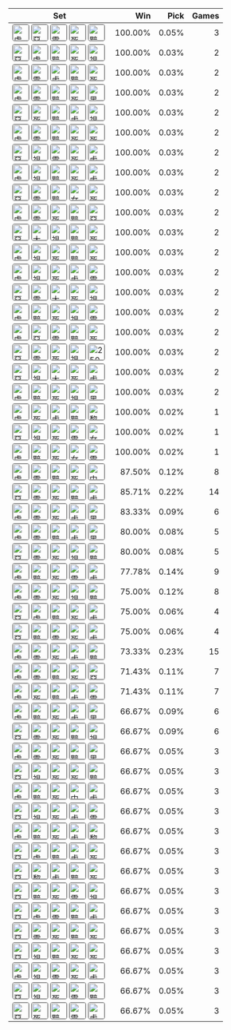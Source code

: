 | Set | Win | Pick | Games |
|---|---:|---:|---:|
| <img src="https://cdn5.lolalytics.com/item64/6655.webp" alt="盧登之伴" width="32" height="32" style="margin-right:4px;border:1px solid #666;border-radius:4px;" /><img src="https://cdn5.lolalytics.com/item64/3118.webp" alt="惡意" width="32" height="32" style="margin-right:4px;border:1px solid #666;border-radius:4px;" /><img src="https://cdn5.lolalytics.com/item64/4646.webp" alt="雷霆風暴" width="32" height="32" style="margin-right:4px;border:1px solid #666;border-radius:4px;" /><img src="https://cdn5.lolalytics.com/item64/3089.webp" alt="死亡之帽" width="32" height="32" style="margin-right:4px;border:1px solid #666;border-radius:4px;" /><img src="https://cdn5.lolalytics.com/item64/4645.webp" alt="黯影之炎" width="32" height="32" style="margin-right:4px;border:1px solid #666;border-radius:4px;" /> | 100.00% | 0.05% | 3 |
| <img src="https://cdn5.lolalytics.com/item64/3118.webp" alt="惡意" width="32" height="32" style="margin-right:4px;border:1px solid #666;border-radius:4px;" /><img src="https://cdn5.lolalytics.com/item64/6655.webp" alt="盧登之伴" width="32" height="32" style="margin-right:4px;border:1px solid #666;border-radius:4px;" /><img src="https://cdn5.lolalytics.com/item64/4645.webp" alt="黯影之炎" width="32" height="32" style="margin-right:4px;border:1px solid #666;border-radius:4px;" /><img src="https://cdn5.lolalytics.com/item64/3089.webp" alt="死亡之帽" width="32" height="32" style="margin-right:4px;border:1px solid #666;border-radius:4px;" /><img src="https://cdn5.lolalytics.com/item64/4628.webp" alt="視界專注" width="32" height="32" style="margin-right:4px;border:1px solid #666;border-radius:4px;" /> | 100.00% | 0.03% | 2 |
| <img src="https://cdn5.lolalytics.com/item64/6655.webp" alt="盧登之伴" width="32" height="32" style="margin-right:4px;border:1px solid #666;border-radius:4px;" /><img src="https://cdn5.lolalytics.com/item64/4646.webp" alt="雷霆風暴" width="32" height="32" style="margin-right:4px;border:1px solid #666;border-radius:4px;" /><img src="https://cdn5.lolalytics.com/item64/3135.webp" alt="虛空之杖" width="32" height="32" style="margin-right:4px;border:1px solid #666;border-radius:4px;" /><img src="https://cdn5.lolalytics.com/item64/4645.webp" alt="黯影之炎" width="32" height="32" style="margin-right:4px;border:1px solid #666;border-radius:4px;" /><img src="https://cdn5.lolalytics.com/item64/3089.webp" alt="死亡之帽" width="32" height="32" style="margin-right:4px;border:1px solid #666;border-radius:4px;" /> | 100.00% | 0.03% | 2 |
| <img src="https://cdn5.lolalytics.com/item64/6655.webp" alt="盧登之伴" width="32" height="32" style="margin-right:4px;border:1px solid #666;border-radius:4px;" /><img src="https://cdn5.lolalytics.com/item64/4646.webp" alt="雷霆風暴" width="32" height="32" style="margin-right:4px;border:1px solid #666;border-radius:4px;" /><img src="https://cdn5.lolalytics.com/item64/4645.webp" alt="黯影之炎" width="32" height="32" style="margin-right:4px;border:1px solid #666;border-radius:4px;" /><img src="https://cdn5.lolalytics.com/item64/3089.webp" alt="死亡之帽" width="32" height="32" style="margin-right:4px;border:1px solid #666;border-radius:4px;" /><img src="https://cdn5.lolalytics.com/item64/3165.webp" alt="黑魔禁書" width="32" height="32" style="margin-right:4px;border:1px solid #666;border-radius:4px;" /> | 100.00% | 0.03% | 2 |
| <img src="https://cdn5.lolalytics.com/item64/3118.webp" alt="惡意" width="32" height="32" style="margin-right:4px;border:1px solid #666;border-radius:4px;" /><img src="https://cdn5.lolalytics.com/item64/3089.webp" alt="死亡之帽" width="32" height="32" style="margin-right:4px;border:1px solid #666;border-radius:4px;" /><img src="https://cdn5.lolalytics.com/item64/4645.webp" alt="黯影之炎" width="32" height="32" style="margin-right:4px;border:1px solid #666;border-radius:4px;" /><img src="https://cdn5.lolalytics.com/item64/3135.webp" alt="虛空之杖" width="32" height="32" style="margin-right:4px;border:1px solid #666;border-radius:4px;" /><img src="https://cdn5.lolalytics.com/item64/4628.webp" alt="視界專注" width="32" height="32" style="margin-right:4px;border:1px solid #666;border-radius:4px;" /> | 100.00% | 0.03% | 2 |
| <img src="https://cdn5.lolalytics.com/item64/6655.webp" alt="盧登之伴" width="32" height="32" style="margin-right:4px;border:1px solid #666;border-radius:4px;" /><img src="https://cdn5.lolalytics.com/item64/4646.webp" alt="雷霆風暴" width="32" height="32" style="margin-right:4px;border:1px solid #666;border-radius:4px;" /><img src="https://cdn5.lolalytics.com/item64/4645.webp" alt="黯影之炎" width="32" height="32" style="margin-right:4px;border:1px solid #666;border-radius:4px;" /><img src="https://cdn5.lolalytics.com/item64/3089.webp" alt="死亡之帽" width="32" height="32" style="margin-right:4px;border:1px solid #666;border-radius:4px;" /><img src="https://cdn5.lolalytics.com/item64/3137.webp" alt="死墓之花" width="32" height="32" style="margin-right:4px;border:1px solid #666;border-radius:4px;" /> | 100.00% | 0.03% | 2 |
| <img src="https://cdn5.lolalytics.com/item64/3118.webp" alt="惡意" width="32" height="32" style="margin-right:4px;border:1px solid #666;border-radius:4px;" /><img src="https://cdn5.lolalytics.com/item64/4628.webp" alt="視界專注" width="32" height="32" style="margin-right:4px;border:1px solid #666;border-radius:4px;" /><img src="https://cdn5.lolalytics.com/item64/4646.webp" alt="雷霆風暴" width="32" height="32" style="margin-right:4px;border:1px solid #666;border-radius:4px;" /><img src="https://cdn5.lolalytics.com/item64/3089.webp" alt="死亡之帽" width="32" height="32" style="margin-right:4px;border:1px solid #666;border-radius:4px;" /><img src="https://cdn5.lolalytics.com/item64/3135.webp" alt="虛空之杖" width="32" height="32" style="margin-right:4px;border:1px solid #666;border-radius:4px;" /> | 100.00% | 0.03% | 2 |
| <img src="https://cdn5.lolalytics.com/item64/6655.webp" alt="盧登之伴" width="32" height="32" style="margin-right:4px;border:1px solid #666;border-radius:4px;" /><img src="https://cdn5.lolalytics.com/item64/4628.webp" alt="視界專注" width="32" height="32" style="margin-right:4px;border:1px solid #666;border-radius:4px;" /><img src="https://cdn5.lolalytics.com/item64/4645.webp" alt="黯影之炎" width="32" height="32" style="margin-right:4px;border:1px solid #666;border-radius:4px;" /><img src="https://cdn5.lolalytics.com/item64/3089.webp" alt="死亡之帽" width="32" height="32" style="margin-right:4px;border:1px solid #666;border-radius:4px;" /><img src="https://cdn5.lolalytics.com/item64/3135.webp" alt="虛空之杖" width="32" height="32" style="margin-right:4px;border:1px solid #666;border-radius:4px;" /> | 100.00% | 0.03% | 2 |
| <img src="https://cdn5.lolalytics.com/item64/3118.webp" alt="惡意" width="32" height="32" style="margin-right:4px;border:1px solid #666;border-radius:4px;" /><img src="https://cdn5.lolalytics.com/item64/4646.webp" alt="雷霆風暴" width="32" height="32" style="margin-right:4px;border:1px solid #666;border-radius:4px;" /><img src="https://cdn5.lolalytics.com/item64/4645.webp" alt="黯影之炎" width="32" height="32" style="margin-right:4px;border:1px solid #666;border-radius:4px;" /><img src="https://cdn5.lolalytics.com/item64/3102.webp" alt="女妖面紗" width="32" height="32" style="margin-right:4px;border:1px solid #666;border-radius:4px;" /><img src="https://cdn5.lolalytics.com/item64/3089.webp" alt="死亡之帽" width="32" height="32" style="margin-right:4px;border:1px solid #666;border-radius:4px;" /> | 100.00% | 0.03% | 2 |
| <img src="https://cdn5.lolalytics.com/item64/6655.webp" alt="盧登之伴" width="32" height="32" style="margin-right:4px;border:1px solid #666;border-radius:4px;" /><img src="https://cdn5.lolalytics.com/item64/4646.webp" alt="雷霆風暴" width="32" height="32" style="margin-right:4px;border:1px solid #666;border-radius:4px;" /><img src="https://cdn5.lolalytics.com/item64/3089.webp" alt="死亡之帽" width="32" height="32" style="margin-right:4px;border:1px solid #666;border-radius:4px;" /><img src="https://cdn5.lolalytics.com/item64/4645.webp" alt="黯影之炎" width="32" height="32" style="margin-right:4px;border:1px solid #666;border-radius:4px;" /><img src="https://cdn5.lolalytics.com/item64/3118.webp" alt="惡意" width="32" height="32" style="margin-right:4px;border:1px solid #666;border-radius:4px;" /> | 100.00% | 0.03% | 2 |
| <img src="https://cdn5.lolalytics.com/item64/3118.webp" alt="惡意" width="32" height="32" style="margin-right:4px;border:1px solid #666;border-radius:4px;" /><img src="https://cdn5.lolalytics.com/item64/3003.webp" alt="大天使之杖" width="32" height="32" style="margin-right:4px;border:1px solid #666;border-radius:4px;" /><img src="https://cdn5.lolalytics.com/item64/4628.webp" alt="視界專注" width="32" height="32" style="margin-right:4px;border:1px solid #666;border-radius:4px;" /><img src="https://cdn5.lolalytics.com/item64/4645.webp" alt="黯影之炎" width="32" height="32" style="margin-right:4px;border:1px solid #666;border-radius:4px;" /><img src="https://cdn5.lolalytics.com/item64/3089.webp" alt="死亡之帽" width="32" height="32" style="margin-right:4px;border:1px solid #666;border-radius:4px;" /> | 100.00% | 0.03% | 2 |
| <img src="https://cdn5.lolalytics.com/item64/6655.webp" alt="盧登之伴" width="32" height="32" style="margin-right:4px;border:1px solid #666;border-radius:4px;" /><img src="https://cdn5.lolalytics.com/item64/4628.webp" alt="視界專注" width="32" height="32" style="margin-right:4px;border:1px solid #666;border-radius:4px;" /><img src="https://cdn5.lolalytics.com/item64/3089.webp" alt="死亡之帽" width="32" height="32" style="margin-right:4px;border:1px solid #666;border-radius:4px;" /><img src="https://cdn5.lolalytics.com/item64/4645.webp" alt="黯影之炎" width="32" height="32" style="margin-right:4px;border:1px solid #666;border-radius:4px;" /><img src="https://cdn5.lolalytics.com/item64/3137.webp" alt="死墓之花" width="32" height="32" style="margin-right:4px;border:1px solid #666;border-radius:4px;" /> | 100.00% | 0.03% | 2 |
| <img src="https://cdn5.lolalytics.com/item64/6655.webp" alt="盧登之伴" width="32" height="32" style="margin-right:4px;border:1px solid #666;border-radius:4px;" /><img src="https://cdn5.lolalytics.com/item64/4628.webp" alt="視界專注" width="32" height="32" style="margin-right:4px;border:1px solid #666;border-radius:4px;" /><img src="https://cdn5.lolalytics.com/item64/3089.webp" alt="死亡之帽" width="32" height="32" style="margin-right:4px;border:1px solid #666;border-radius:4px;" /><img src="https://cdn5.lolalytics.com/item64/3135.webp" alt="虛空之杖" width="32" height="32" style="margin-right:4px;border:1px solid #666;border-radius:4px;" /><img src="https://cdn5.lolalytics.com/item64/4646.webp" alt="雷霆風暴" width="32" height="32" style="margin-right:4px;border:1px solid #666;border-radius:4px;" /> | 100.00% | 0.03% | 2 |
| <img src="https://cdn5.lolalytics.com/item64/3118.webp" alt="惡意" width="32" height="32" style="margin-right:4px;border:1px solid #666;border-radius:4px;" /><img src="https://cdn5.lolalytics.com/item64/4646.webp" alt="雷霆風暴" width="32" height="32" style="margin-right:4px;border:1px solid #666;border-radius:4px;" /><img src="https://cdn5.lolalytics.com/item64/3003.webp" alt="大天使之杖" width="32" height="32" style="margin-right:4px;border:1px solid #666;border-radius:4px;" /><img src="https://cdn5.lolalytics.com/item64/3089.webp" alt="死亡之帽" width="32" height="32" style="margin-right:4px;border:1px solid #666;border-radius:4px;" /><img src="https://cdn5.lolalytics.com/item64/4628.webp" alt="視界專注" width="32" height="32" style="margin-right:4px;border:1px solid #666;border-radius:4px;" /> | 100.00% | 0.03% | 2 |
| <img src="https://cdn5.lolalytics.com/item64/6655.webp" alt="盧登之伴" width="32" height="32" style="margin-right:4px;border:1px solid #666;border-radius:4px;" /><img src="https://cdn5.lolalytics.com/item64/4645.webp" alt="黯影之炎" width="32" height="32" style="margin-right:4px;border:1px solid #666;border-radius:4px;" /><img src="https://cdn5.lolalytics.com/item64/3089.webp" alt="死亡之帽" width="32" height="32" style="margin-right:4px;border:1px solid #666;border-radius:4px;" /><img src="https://cdn5.lolalytics.com/item64/4628.webp" alt="視界專注" width="32" height="32" style="margin-right:4px;border:1px solid #666;border-radius:4px;" /><img src="https://cdn5.lolalytics.com/item64/4646.webp" alt="雷霆風暴" width="32" height="32" style="margin-right:4px;border:1px solid #666;border-radius:4px;" /> | 100.00% | 0.03% | 2 |
| <img src="https://cdn5.lolalytics.com/item64/6655.webp" alt="盧登之伴" width="32" height="32" style="margin-right:4px;border:1px solid #666;border-radius:4px;" /><img src="https://cdn5.lolalytics.com/item64/3118.webp" alt="惡意" width="32" height="32" style="margin-right:4px;border:1px solid #666;border-radius:4px;" /><img src="https://cdn5.lolalytics.com/item64/4646.webp" alt="雷霆風暴" width="32" height="32" style="margin-right:4px;border:1px solid #666;border-radius:4px;" /><img src="https://cdn5.lolalytics.com/item64/4645.webp" alt="黯影之炎" width="32" height="32" style="margin-right:4px;border:1px solid #666;border-radius:4px;" /><img src="https://cdn5.lolalytics.com/item64/3089.webp" alt="死亡之帽" width="32" height="32" style="margin-right:4px;border:1px solid #666;border-radius:4px;" /> | 100.00% | 0.03% | 2 |
| <img src="https://cdn5.lolalytics.com/item64/3118.webp" alt="惡意" width="32" height="32" style="margin-right:4px;border:1px solid #666;border-radius:4px;" /><img src="https://cdn5.lolalytics.com/item64/4646.webp" alt="雷霆風暴" width="32" height="32" style="margin-right:4px;border:1px solid #666;border-radius:4px;" /><img src="https://cdn5.lolalytics.com/item64/3089.webp" alt="死亡之帽" width="32" height="32" style="margin-right:4px;border:1px solid #666;border-radius:4px;" /><img src="https://cdn5.lolalytics.com/item64/4628.webp" alt="視界專注" width="32" height="32" style="margin-right:4px;border:1px solid #666;border-radius:4px;" /><img src="https://cdn5.lolalytics.com/item64/2503.webp" alt="2503" width="32" height="32" style="margin-right:4px;border:1px solid #666;border-radius:4px;" /> | 100.00% | 0.03% | 2 |
| <img src="https://cdn5.lolalytics.com/item64/3118.webp" alt="惡意" width="32" height="32" style="margin-right:4px;border:1px solid #666;border-radius:4px;" /><img src="https://cdn5.lolalytics.com/item64/4628.webp" alt="視界專注" width="32" height="32" style="margin-right:4px;border:1px solid #666;border-radius:4px;" /><img src="https://cdn5.lolalytics.com/item64/3003.webp" alt="大天使之杖" width="32" height="32" style="margin-right:4px;border:1px solid #666;border-radius:4px;" /><img src="https://cdn5.lolalytics.com/item64/3089.webp" alt="死亡之帽" width="32" height="32" style="margin-right:4px;border:1px solid #666;border-radius:4px;" /><img src="https://cdn5.lolalytics.com/item64/3135.webp" alt="虛空之杖" width="32" height="32" style="margin-right:4px;border:1px solid #666;border-radius:4px;" /> | 100.00% | 0.03% | 2 |
| <img src="https://cdn5.lolalytics.com/item64/6655.webp" alt="盧登之伴" width="32" height="32" style="margin-right:4px;border:1px solid #666;border-radius:4px;" /><img src="https://cdn5.lolalytics.com/item64/4645.webp" alt="黯影之炎" width="32" height="32" style="margin-right:4px;border:1px solid #666;border-radius:4px;" /><img src="https://cdn5.lolalytics.com/item64/3089.webp" alt="死亡之帽" width="32" height="32" style="margin-right:4px;border:1px solid #666;border-radius:4px;" /><img src="https://cdn5.lolalytics.com/item64/4628.webp" alt="視界專注" width="32" height="32" style="margin-right:4px;border:1px solid #666;border-radius:4px;" /><img src="https://cdn5.lolalytics.com/item64/3165.webp" alt="黑魔禁書" width="32" height="32" style="margin-right:4px;border:1px solid #666;border-radius:4px;" /> | 100.00% | 0.03% | 2 |
| <img src="https://cdn5.lolalytics.com/item64/6655.webp" alt="盧登之伴" width="32" height="32" style="margin-right:4px;border:1px solid #666;border-radius:4px;" /><img src="https://cdn5.lolalytics.com/item64/3089.webp" alt="死亡之帽" width="32" height="32" style="margin-right:4px;border:1px solid #666;border-radius:4px;" /><img src="https://cdn5.lolalytics.com/item64/3135.webp" alt="虛空之杖" width="32" height="32" style="margin-right:4px;border:1px solid #666;border-radius:4px;" /><img src="https://cdn5.lolalytics.com/item64/4645.webp" alt="黯影之炎" width="32" height="32" style="margin-right:4px;border:1px solid #666;border-radius:4px;" /><img src="https://cdn5.lolalytics.com/item64/6653.webp" alt="黎安卓的折磨" width="32" height="32" style="margin-right:4px;border:1px solid #666;border-radius:4px;" /> | 100.00% | 0.02% | 1 |
| <img src="https://cdn5.lolalytics.com/item64/3118.webp" alt="惡意" width="32" height="32" style="margin-right:4px;border:1px solid #666;border-radius:4px;" /><img src="https://cdn5.lolalytics.com/item64/4628.webp" alt="視界專注" width="32" height="32" style="margin-right:4px;border:1px solid #666;border-radius:4px;" /><img src="https://cdn5.lolalytics.com/item64/3089.webp" alt="死亡之帽" width="32" height="32" style="margin-right:4px;border:1px solid #666;border-radius:4px;" /><img src="https://cdn5.lolalytics.com/item64/4646.webp" alt="雷霆風暴" width="32" height="32" style="margin-right:4px;border:1px solid #666;border-radius:4px;" /><img src="https://cdn5.lolalytics.com/item64/3102.webp" alt="女妖面紗" width="32" height="32" style="margin-right:4px;border:1px solid #666;border-radius:4px;" /> | 100.00% | 0.02% | 1 |
| <img src="https://cdn5.lolalytics.com/item64/6655.webp" alt="盧登之伴" width="32" height="32" style="margin-right:4px;border:1px solid #666;border-radius:4px;" /><img src="https://cdn5.lolalytics.com/item64/4645.webp" alt="黯影之炎" width="32" height="32" style="margin-right:4px;border:1px solid #666;border-radius:4px;" /><img src="https://cdn5.lolalytics.com/item64/3089.webp" alt="死亡之帽" width="32" height="32" style="margin-right:4px;border:1px solid #666;border-radius:4px;" /><img src="https://cdn5.lolalytics.com/item64/3102.webp" alt="女妖面紗" width="32" height="32" style="margin-right:4px;border:1px solid #666;border-radius:4px;" /><img src="https://cdn5.lolalytics.com/item64/4646.webp" alt="雷霆風暴" width="32" height="32" style="margin-right:4px;border:1px solid #666;border-radius:4px;" /> | 100.00% | 0.02% | 1 |
| <img src="https://cdn5.lolalytics.com/item64/6655.webp" alt="盧登之伴" width="32" height="32" style="margin-right:4px;border:1px solid #666;border-radius:4px;" /><img src="https://cdn5.lolalytics.com/item64/4646.webp" alt="雷霆風暴" width="32" height="32" style="margin-right:4px;border:1px solid #666;border-radius:4px;" /><img src="https://cdn5.lolalytics.com/item64/4645.webp" alt="黯影之炎" width="32" height="32" style="margin-right:4px;border:1px solid #666;border-radius:4px;" /><img src="https://cdn5.lolalytics.com/item64/3089.webp" alt="死亡之帽" width="32" height="32" style="margin-right:4px;border:1px solid #666;border-radius:4px;" /><img src="https://cdn5.lolalytics.com/item64/3157.webp" alt="中婭沙漏" width="32" height="32" style="margin-right:4px;border:1px solid #666;border-radius:4px;" /> | 87.50% | 0.12% | 8 |
| <img src="https://cdn5.lolalytics.com/item64/3118.webp" alt="惡意" width="32" height="32" style="margin-right:4px;border:1px solid #666;border-radius:4px;" /><img src="https://cdn5.lolalytics.com/item64/4646.webp" alt="雷霆風暴" width="32" height="32" style="margin-right:4px;border:1px solid #666;border-radius:4px;" /><img src="https://cdn5.lolalytics.com/item64/3089.webp" alt="死亡之帽" width="32" height="32" style="margin-right:4px;border:1px solid #666;border-radius:4px;" /><img src="https://cdn5.lolalytics.com/item64/4645.webp" alt="黯影之炎" width="32" height="32" style="margin-right:4px;border:1px solid #666;border-radius:4px;" /><img src="https://cdn5.lolalytics.com/item64/3135.webp" alt="虛空之杖" width="32" height="32" style="margin-right:4px;border:1px solid #666;border-radius:4px;" /> | 85.71% | 0.22% | 14 |
| <img src="https://cdn5.lolalytics.com/item64/6655.webp" alt="盧登之伴" width="32" height="32" style="margin-right:4px;border:1px solid #666;border-radius:4px;" /><img src="https://cdn5.lolalytics.com/item64/4646.webp" alt="雷霆風暴" width="32" height="32" style="margin-right:4px;border:1px solid #666;border-radius:4px;" /><img src="https://cdn5.lolalytics.com/item64/3089.webp" alt="死亡之帽" width="32" height="32" style="margin-right:4px;border:1px solid #666;border-radius:4px;" /><img src="https://cdn5.lolalytics.com/item64/3135.webp" alt="虛空之杖" width="32" height="32" style="margin-right:4px;border:1px solid #666;border-radius:4px;" /><img src="https://cdn5.lolalytics.com/item64/3165.webp" alt="黑魔禁書" width="32" height="32" style="margin-right:4px;border:1px solid #666;border-radius:4px;" /> | 83.33% | 0.09% | 6 |
| <img src="https://cdn5.lolalytics.com/item64/6655.webp" alt="盧登之伴" width="32" height="32" style="margin-right:4px;border:1px solid #666;border-radius:4px;" /><img src="https://cdn5.lolalytics.com/item64/4646.webp" alt="雷霆風暴" width="32" height="32" style="margin-right:4px;border:1px solid #666;border-radius:4px;" /><img src="https://cdn5.lolalytics.com/item64/4645.webp" alt="黯影之炎" width="32" height="32" style="margin-right:4px;border:1px solid #666;border-radius:4px;" /><img src="https://cdn5.lolalytics.com/item64/3135.webp" alt="虛空之杖" width="32" height="32" style="margin-right:4px;border:1px solid #666;border-radius:4px;" /><img src="https://cdn5.lolalytics.com/item64/3165.webp" alt="黑魔禁書" width="32" height="32" style="margin-right:4px;border:1px solid #666;border-radius:4px;" /> | 80.00% | 0.08% | 5 |
| <img src="https://cdn5.lolalytics.com/item64/3118.webp" alt="惡意" width="32" height="32" style="margin-right:4px;border:1px solid #666;border-radius:4px;" /><img src="https://cdn5.lolalytics.com/item64/4646.webp" alt="雷霆風暴" width="32" height="32" style="margin-right:4px;border:1px solid #666;border-radius:4px;" /><img src="https://cdn5.lolalytics.com/item64/3089.webp" alt="死亡之帽" width="32" height="32" style="margin-right:4px;border:1px solid #666;border-radius:4px;" /><img src="https://cdn5.lolalytics.com/item64/4628.webp" alt="視界專注" width="32" height="32" style="margin-right:4px;border:1px solid #666;border-radius:4px;" /><img src="https://cdn5.lolalytics.com/item64/4645.webp" alt="黯影之炎" width="32" height="32" style="margin-right:4px;border:1px solid #666;border-radius:4px;" /> | 80.00% | 0.08% | 5 |
| <img src="https://cdn5.lolalytics.com/item64/6655.webp" alt="盧登之伴" width="32" height="32" style="margin-right:4px;border:1px solid #666;border-radius:4px;" /><img src="https://cdn5.lolalytics.com/item64/4645.webp" alt="黯影之炎" width="32" height="32" style="margin-right:4px;border:1px solid #666;border-radius:4px;" /><img src="https://cdn5.lolalytics.com/item64/3089.webp" alt="死亡之帽" width="32" height="32" style="margin-right:4px;border:1px solid #666;border-radius:4px;" /><img src="https://cdn5.lolalytics.com/item64/4646.webp" alt="雷霆風暴" width="32" height="32" style="margin-right:4px;border:1px solid #666;border-radius:4px;" /><img src="https://cdn5.lolalytics.com/item64/3135.webp" alt="虛空之杖" width="32" height="32" style="margin-right:4px;border:1px solid #666;border-radius:4px;" /> | 77.78% | 0.14% | 9 |
| <img src="https://cdn5.lolalytics.com/item64/6655.webp" alt="盧登之伴" width="32" height="32" style="margin-right:4px;border:1px solid #666;border-radius:4px;" /><img src="https://cdn5.lolalytics.com/item64/4646.webp" alt="雷霆風暴" width="32" height="32" style="margin-right:4px;border:1px solid #666;border-radius:4px;" /><img src="https://cdn5.lolalytics.com/item64/3089.webp" alt="死亡之帽" width="32" height="32" style="margin-right:4px;border:1px solid #666;border-radius:4px;" /><img src="https://cdn5.lolalytics.com/item64/4628.webp" alt="視界專注" width="32" height="32" style="margin-right:4px;border:1px solid #666;border-radius:4px;" /><img src="https://cdn5.lolalytics.com/item64/4645.webp" alt="黯影之炎" width="32" height="32" style="margin-right:4px;border:1px solid #666;border-radius:4px;" /> | 75.00% | 0.12% | 8 |
| <img src="https://cdn5.lolalytics.com/item64/3118.webp" alt="惡意" width="32" height="32" style="margin-right:4px;border:1px solid #666;border-radius:4px;" /><img src="https://cdn5.lolalytics.com/item64/6655.webp" alt="盧登之伴" width="32" height="32" style="margin-right:4px;border:1px solid #666;border-radius:4px;" /><img src="https://cdn5.lolalytics.com/item64/4645.webp" alt="黯影之炎" width="32" height="32" style="margin-right:4px;border:1px solid #666;border-radius:4px;" /><img src="https://cdn5.lolalytics.com/item64/3089.webp" alt="死亡之帽" width="32" height="32" style="margin-right:4px;border:1px solid #666;border-radius:4px;" /><img src="https://cdn5.lolalytics.com/item64/3135.webp" alt="虛空之杖" width="32" height="32" style="margin-right:4px;border:1px solid #666;border-radius:4px;" /> | 75.00% | 0.06% | 4 |
| <img src="https://cdn5.lolalytics.com/item64/3118.webp" alt="惡意" width="32" height="32" style="margin-right:4px;border:1px solid #666;border-radius:4px;" /><img src="https://cdn5.lolalytics.com/item64/4645.webp" alt="黯影之炎" width="32" height="32" style="margin-right:4px;border:1px solid #666;border-radius:4px;" /><img src="https://cdn5.lolalytics.com/item64/4646.webp" alt="雷霆風暴" width="32" height="32" style="margin-right:4px;border:1px solid #666;border-radius:4px;" /><img src="https://cdn5.lolalytics.com/item64/3089.webp" alt="死亡之帽" width="32" height="32" style="margin-right:4px;border:1px solid #666;border-radius:4px;" /><img src="https://cdn5.lolalytics.com/item64/3135.webp" alt="虛空之杖" width="32" height="32" style="margin-right:4px;border:1px solid #666;border-radius:4px;" /> | 75.00% | 0.06% | 4 |
| <img src="https://cdn5.lolalytics.com/item64/6655.webp" alt="盧登之伴" width="32" height="32" style="margin-right:4px;border:1px solid #666;border-radius:4px;" /><img src="https://cdn5.lolalytics.com/item64/4646.webp" alt="雷霆風暴" width="32" height="32" style="margin-right:4px;border:1px solid #666;border-radius:4px;" /><img src="https://cdn5.lolalytics.com/item64/3089.webp" alt="死亡之帽" width="32" height="32" style="margin-right:4px;border:1px solid #666;border-radius:4px;" /><img src="https://cdn5.lolalytics.com/item64/3135.webp" alt="虛空之杖" width="32" height="32" style="margin-right:4px;border:1px solid #666;border-radius:4px;" /><img src="https://cdn5.lolalytics.com/item64/4645.webp" alt="黯影之炎" width="32" height="32" style="margin-right:4px;border:1px solid #666;border-radius:4px;" /> | 73.33% | 0.23% | 15 |
| <img src="https://cdn5.lolalytics.com/item64/6655.webp" alt="盧登之伴" width="32" height="32" style="margin-right:4px;border:1px solid #666;border-radius:4px;" /><img src="https://cdn5.lolalytics.com/item64/4646.webp" alt="雷霆風暴" width="32" height="32" style="margin-right:4px;border:1px solid #666;border-radius:4px;" /><img src="https://cdn5.lolalytics.com/item64/4645.webp" alt="黯影之炎" width="32" height="32" style="margin-right:4px;border:1px solid #666;border-radius:4px;" /><img src="https://cdn5.lolalytics.com/item64/3089.webp" alt="死亡之帽" width="32" height="32" style="margin-right:4px;border:1px solid #666;border-radius:4px;" /><img src="https://cdn5.lolalytics.com/item64/3118.webp" alt="惡意" width="32" height="32" style="margin-right:4px;border:1px solid #666;border-radius:4px;" /> | 71.43% | 0.11% | 7 |
| <img src="https://cdn5.lolalytics.com/item64/6655.webp" alt="盧登之伴" width="32" height="32" style="margin-right:4px;border:1px solid #666;border-radius:4px;" /><img src="https://cdn5.lolalytics.com/item64/3089.webp" alt="死亡之帽" width="32" height="32" style="margin-right:4px;border:1px solid #666;border-radius:4px;" /><img src="https://cdn5.lolalytics.com/item64/4645.webp" alt="黯影之炎" width="32" height="32" style="margin-right:4px;border:1px solid #666;border-radius:4px;" /><img src="https://cdn5.lolalytics.com/item64/3135.webp" alt="虛空之杖" width="32" height="32" style="margin-right:4px;border:1px solid #666;border-radius:4px;" /><img src="https://cdn5.lolalytics.com/item64/4646.webp" alt="雷霆風暴" width="32" height="32" style="margin-right:4px;border:1px solid #666;border-radius:4px;" /> | 71.43% | 0.11% | 7 |
| <img src="https://cdn5.lolalytics.com/item64/6655.webp" alt="盧登之伴" width="32" height="32" style="margin-right:4px;border:1px solid #666;border-radius:4px;" /><img src="https://cdn5.lolalytics.com/item64/4645.webp" alt="黯影之炎" width="32" height="32" style="margin-right:4px;border:1px solid #666;border-radius:4px;" /><img src="https://cdn5.lolalytics.com/item64/3089.webp" alt="死亡之帽" width="32" height="32" style="margin-right:4px;border:1px solid #666;border-radius:4px;" /><img src="https://cdn5.lolalytics.com/item64/3135.webp" alt="虛空之杖" width="32" height="32" style="margin-right:4px;border:1px solid #666;border-radius:4px;" /><img src="https://cdn5.lolalytics.com/item64/3165.webp" alt="黑魔禁書" width="32" height="32" style="margin-right:4px;border:1px solid #666;border-radius:4px;" /> | 66.67% | 0.09% | 6 |
| <img src="https://cdn5.lolalytics.com/item64/3118.webp" alt="惡意" width="32" height="32" style="margin-right:4px;border:1px solid #666;border-radius:4px;" /><img src="https://cdn5.lolalytics.com/item64/4646.webp" alt="雷霆風暴" width="32" height="32" style="margin-right:4px;border:1px solid #666;border-radius:4px;" /><img src="https://cdn5.lolalytics.com/item64/3089.webp" alt="死亡之帽" width="32" height="32" style="margin-right:4px;border:1px solid #666;border-radius:4px;" /><img src="https://cdn5.lolalytics.com/item64/4645.webp" alt="黯影之炎" width="32" height="32" style="margin-right:4px;border:1px solid #666;border-radius:4px;" /><img src="https://cdn5.lolalytics.com/item64/4628.webp" alt="視界專注" width="32" height="32" style="margin-right:4px;border:1px solid #666;border-radius:4px;" /> | 66.67% | 0.09% | 6 |
| <img src="https://cdn5.lolalytics.com/item64/6655.webp" alt="盧登之伴" width="32" height="32" style="margin-right:4px;border:1px solid #666;border-radius:4px;" /><img src="https://cdn5.lolalytics.com/item64/4646.webp" alt="雷霆風暴" width="32" height="32" style="margin-right:4px;border:1px solid #666;border-radius:4px;" /><img src="https://cdn5.lolalytics.com/item64/3089.webp" alt="死亡之帽" width="32" height="32" style="margin-right:4px;border:1px solid #666;border-radius:4px;" /><img src="https://cdn5.lolalytics.com/item64/4645.webp" alt="黯影之炎" width="32" height="32" style="margin-right:4px;border:1px solid #666;border-radius:4px;" /><img src="https://cdn5.lolalytics.com/item64/3165.webp" alt="黑魔禁書" width="32" height="32" style="margin-right:4px;border:1px solid #666;border-radius:4px;" /> | 66.67% | 0.05% | 3 |
| <img src="https://cdn5.lolalytics.com/item64/3118.webp" alt="惡意" width="32" height="32" style="margin-right:4px;border:1px solid #666;border-radius:4px;" /><img src="https://cdn5.lolalytics.com/item64/4628.webp" alt="視界專注" width="32" height="32" style="margin-right:4px;border:1px solid #666;border-radius:4px;" /><img src="https://cdn5.lolalytics.com/item64/3089.webp" alt="死亡之帽" width="32" height="32" style="margin-right:4px;border:1px solid #666;border-radius:4px;" /><img src="https://cdn5.lolalytics.com/item64/3137.webp" alt="死墓之花" width="32" height="32" style="margin-right:4px;border:1px solid #666;border-radius:4px;" /><img src="https://cdn5.lolalytics.com/item64/4645.webp" alt="黯影之炎" width="32" height="32" style="margin-right:4px;border:1px solid #666;border-radius:4px;" /> | 66.67% | 0.05% | 3 |
| <img src="https://cdn5.lolalytics.com/item64/6655.webp" alt="盧登之伴" width="32" height="32" style="margin-right:4px;border:1px solid #666;border-radius:4px;" /><img src="https://cdn5.lolalytics.com/item64/4645.webp" alt="黯影之炎" width="32" height="32" style="margin-right:4px;border:1px solid #666;border-radius:4px;" /><img src="https://cdn5.lolalytics.com/item64/3089.webp" alt="死亡之帽" width="32" height="32" style="margin-right:4px;border:1px solid #666;border-radius:4px;" /><img src="https://cdn5.lolalytics.com/item64/3157.webp" alt="中婭沙漏" width="32" height="32" style="margin-right:4px;border:1px solid #666;border-radius:4px;" /><img src="https://cdn5.lolalytics.com/item64/3135.webp" alt="虛空之杖" width="32" height="32" style="margin-right:4px;border:1px solid #666;border-radius:4px;" /> | 66.67% | 0.05% | 3 |
| <img src="https://cdn5.lolalytics.com/item64/3118.webp" alt="惡意" width="32" height="32" style="margin-right:4px;border:1px solid #666;border-radius:4px;" /><img src="https://cdn5.lolalytics.com/item64/4628.webp" alt="視界專注" width="32" height="32" style="margin-right:4px;border:1px solid #666;border-radius:4px;" /><img src="https://cdn5.lolalytics.com/item64/3089.webp" alt="死亡之帽" width="32" height="32" style="margin-right:4px;border:1px solid #666;border-radius:4px;" /><img src="https://cdn5.lolalytics.com/item64/3135.webp" alt="虛空之杖" width="32" height="32" style="margin-right:4px;border:1px solid #666;border-radius:4px;" /><img src="https://cdn5.lolalytics.com/item64/4646.webp" alt="雷霆風暴" width="32" height="32" style="margin-right:4px;border:1px solid #666;border-radius:4px;" /> | 66.67% | 0.05% | 3 |
| <img src="https://cdn5.lolalytics.com/item64/6655.webp" alt="盧登之伴" width="32" height="32" style="margin-right:4px;border:1px solid #666;border-radius:4px;" /><img src="https://cdn5.lolalytics.com/item64/4645.webp" alt="黯影之炎" width="32" height="32" style="margin-right:4px;border:1px solid #666;border-radius:4px;" /><img src="https://cdn5.lolalytics.com/item64/3089.webp" alt="死亡之帽" width="32" height="32" style="margin-right:4px;border:1px solid #666;border-radius:4px;" /><img src="https://cdn5.lolalytics.com/item64/3135.webp" alt="虛空之杖" width="32" height="32" style="margin-right:4px;border:1px solid #666;border-radius:4px;" /><img src="https://cdn5.lolalytics.com/item64/6653.webp" alt="黎安卓的折磨" width="32" height="32" style="margin-right:4px;border:1px solid #666;border-radius:4px;" /> | 66.67% | 0.05% | 3 |
| <img src="https://cdn5.lolalytics.com/item64/3118.webp" alt="惡意" width="32" height="32" style="margin-right:4px;border:1px solid #666;border-radius:4px;" /><img src="https://cdn5.lolalytics.com/item64/6655.webp" alt="盧登之伴" width="32" height="32" style="margin-right:4px;border:1px solid #666;border-radius:4px;" /><img src="https://cdn5.lolalytics.com/item64/4645.webp" alt="黯影之炎" width="32" height="32" style="margin-right:4px;border:1px solid #666;border-radius:4px;" /><img src="https://cdn5.lolalytics.com/item64/3135.webp" alt="虛空之杖" width="32" height="32" style="margin-right:4px;border:1px solid #666;border-radius:4px;" /><img src="https://cdn5.lolalytics.com/item64/3089.webp" alt="死亡之帽" width="32" height="32" style="margin-right:4px;border:1px solid #666;border-radius:4px;" /> | 66.67% | 0.05% | 3 |
| <img src="https://cdn5.lolalytics.com/item64/3118.webp" alt="惡意" width="32" height="32" style="margin-right:4px;border:1px solid #666;border-radius:4px;" /><img src="https://cdn5.lolalytics.com/item64/6653.webp" alt="黎安卓的折磨" width="32" height="32" style="margin-right:4px;border:1px solid #666;border-radius:4px;" /><img src="https://cdn5.lolalytics.com/item64/3135.webp" alt="虛空之杖" width="32" height="32" style="margin-right:4px;border:1px solid #666;border-radius:4px;" /><img src="https://cdn5.lolalytics.com/item64/4645.webp" alt="黯影之炎" width="32" height="32" style="margin-right:4px;border:1px solid #666;border-radius:4px;" /><img src="https://cdn5.lolalytics.com/item64/3089.webp" alt="死亡之帽" width="32" height="32" style="margin-right:4px;border:1px solid #666;border-radius:4px;" /> | 66.67% | 0.05% | 3 |
| <img src="https://cdn5.lolalytics.com/item64/3118.webp" alt="惡意" width="32" height="32" style="margin-right:4px;border:1px solid #666;border-radius:4px;" /><img src="https://cdn5.lolalytics.com/item64/4645.webp" alt="黯影之炎" width="32" height="32" style="margin-right:4px;border:1px solid #666;border-radius:4px;" /><img src="https://cdn5.lolalytics.com/item64/3089.webp" alt="死亡之帽" width="32" height="32" style="margin-right:4px;border:1px solid #666;border-radius:4px;" /><img src="https://cdn5.lolalytics.com/item64/4646.webp" alt="雷霆風暴" width="32" height="32" style="margin-right:4px;border:1px solid #666;border-radius:4px;" /><img src="https://cdn5.lolalytics.com/item64/4628.webp" alt="視界專注" width="32" height="32" style="margin-right:4px;border:1px solid #666;border-radius:4px;" /> | 66.67% | 0.05% | 3 |
| <img src="https://cdn5.lolalytics.com/item64/3118.webp" alt="惡意" width="32" height="32" style="margin-right:4px;border:1px solid #666;border-radius:4px;" /><img src="https://cdn5.lolalytics.com/item64/6655.webp" alt="盧登之伴" width="32" height="32" style="margin-right:4px;border:1px solid #666;border-radius:4px;" /><img src="https://cdn5.lolalytics.com/item64/4646.webp" alt="雷霆風暴" width="32" height="32" style="margin-right:4px;border:1px solid #666;border-radius:4px;" /><img src="https://cdn5.lolalytics.com/item64/4645.webp" alt="黯影之炎" width="32" height="32" style="margin-right:4px;border:1px solid #666;border-radius:4px;" /><img src="https://cdn5.lolalytics.com/item64/3135.webp" alt="虛空之杖" width="32" height="32" style="margin-right:4px;border:1px solid #666;border-radius:4px;" /> | 66.67% | 0.05% | 3 |
| <img src="https://cdn5.lolalytics.com/item64/3118.webp" alt="惡意" width="32" height="32" style="margin-right:4px;border:1px solid #666;border-radius:4px;" /><img src="https://cdn5.lolalytics.com/item64/4646.webp" alt="雷霆風暴" width="32" height="32" style="margin-right:4px;border:1px solid #666;border-radius:4px;" /><img src="https://cdn5.lolalytics.com/item64/3089.webp" alt="死亡之帽" width="32" height="32" style="margin-right:4px;border:1px solid #666;border-radius:4px;" /><img src="https://cdn5.lolalytics.com/item64/4645.webp" alt="黯影之炎" width="32" height="32" style="margin-right:4px;border:1px solid #666;border-radius:4px;" /><img src="https://cdn5.lolalytics.com/item64/3137.webp" alt="死墓之花" width="32" height="32" style="margin-right:4px;border:1px solid #666;border-radius:4px;" /> | 66.67% | 0.05% | 3 |
| <img src="https://cdn5.lolalytics.com/item64/3118.webp" alt="惡意" width="32" height="32" style="margin-right:4px;border:1px solid #666;border-radius:4px;" /><img src="https://cdn5.lolalytics.com/item64/4628.webp" alt="視界專注" width="32" height="32" style="margin-right:4px;border:1px solid #666;border-radius:4px;" /><img src="https://cdn5.lolalytics.com/item64/4645.webp" alt="黯影之炎" width="32" height="32" style="margin-right:4px;border:1px solid #666;border-radius:4px;" /><img src="https://cdn5.lolalytics.com/item64/3089.webp" alt="死亡之帽" width="32" height="32" style="margin-right:4px;border:1px solid #666;border-radius:4px;" /><img src="https://cdn5.lolalytics.com/item64/3137.webp" alt="死墓之花" width="32" height="32" style="margin-right:4px;border:1px solid #666;border-radius:4px;" /> | 66.67% | 0.05% | 3 |
| <img src="https://cdn5.lolalytics.com/item64/6655.webp" alt="盧登之伴" width="32" height="32" style="margin-right:4px;border:1px solid #666;border-radius:4px;" /><img src="https://cdn5.lolalytics.com/item64/4628.webp" alt="視界專注" width="32" height="32" style="margin-right:4px;border:1px solid #666;border-radius:4px;" /><img src="https://cdn5.lolalytics.com/item64/4646.webp" alt="雷霆風暴" width="32" height="32" style="margin-right:4px;border:1px solid #666;border-radius:4px;" /><img src="https://cdn5.lolalytics.com/item64/3089.webp" alt="死亡之帽" width="32" height="32" style="margin-right:4px;border:1px solid #666;border-radius:4px;" /><img src="https://cdn5.lolalytics.com/item64/3135.webp" alt="虛空之杖" width="32" height="32" style="margin-right:4px;border:1px solid #666;border-radius:4px;" /> | 66.67% | 0.05% | 3 |
| <img src="https://cdn5.lolalytics.com/item64/3118.webp" alt="惡意" width="32" height="32" style="margin-right:4px;border:1px solid #666;border-radius:4px;" /><img src="https://cdn5.lolalytics.com/item64/4628.webp" alt="視界專注" width="32" height="32" style="margin-right:4px;border:1px solid #666;border-radius:4px;" /><img src="https://cdn5.lolalytics.com/item64/3089.webp" alt="死亡之帽" width="32" height="32" style="margin-right:4px;border:1px solid #666;border-radius:4px;" /><img src="https://cdn5.lolalytics.com/item64/4646.webp" alt="雷霆風暴" width="32" height="32" style="margin-right:4px;border:1px solid #666;border-radius:4px;" /><img src="https://cdn5.lolalytics.com/item64/4645.webp" alt="黯影之炎" width="32" height="32" style="margin-right:4px;border:1px solid #666;border-radius:4px;" /> | 66.67% | 0.05% | 3 |
| <img src="https://cdn5.lolalytics.com/item64/3118.webp" alt="惡意" width="32" height="32" style="margin-right:4px;border:1px solid #666;border-radius:4px;" /><img src="https://cdn5.lolalytics.com/item64/3089.webp" alt="死亡之帽" width="32" height="32" style="margin-right:4px;border:1px solid #666;border-radius:4px;" /><img src="https://cdn5.lolalytics.com/item64/4645.webp" alt="黯影之炎" width="32" height="32" style="margin-right:4px;border:1px solid #666;border-radius:4px;" /><img src="https://cdn5.lolalytics.com/item64/4646.webp" alt="雷霆風暴" width="32" height="32" style="margin-right:4px;border:1px solid #666;border-radius:4px;" /><img src="https://cdn5.lolalytics.com/item64/3135.webp" alt="虛空之杖" width="32" height="32" style="margin-right:4px;border:1px solid #666;border-radius:4px;" /> | 66.67% | 0.05% | 3 |